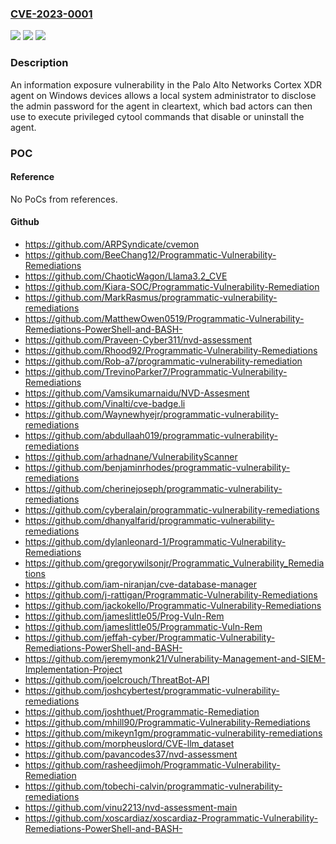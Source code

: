 ### [CVE-2023-0001](https://cve.mitre.org/cgi-bin/cvename.cgi?name=CVE-2023-0001)
![](https://img.shields.io/static/v1?label=Product&message=Cortex%20XDR%20agent&color=blue)
![](https://img.shields.io/static/v1?label=Version&message=n%2Fa&color=blue)
![](https://img.shields.io/static/v1?label=Vulnerability&message=CWE-319%20Cleartext%20Transmission%20of%20Sensitive%20Information&color=brighgreen)

### Description

An information exposure vulnerability in the Palo Alto Networks Cortex XDR agent on Windows devices allows a local system administrator to disclose the admin password for the agent in cleartext, which bad actors can then use to execute privileged cytool commands that disable or uninstall the agent.

### POC

#### Reference
No PoCs from references.

#### Github
- https://github.com/ARPSyndicate/cvemon
- https://github.com/BeeChang12/Programmatic-Vulnerability-Remediations
- https://github.com/ChaoticWagon/Llama3.2_CVE
- https://github.com/Kiara-SOC/Programmatic-Vulnerability-Remediation
- https://github.com/MarkRasmus/programmatic-vulnerability-remediations
- https://github.com/MatthewOwen0519/Programmatic-Vulnerability-Remediations-PowerShell-and-BASH-
- https://github.com/Praveen-Cyber311/nvd-assessment
- https://github.com/Rhood92/Programmatic-Vulnerability-Remediations
- https://github.com/Rob-a7/programmatic-vulnerability-remediation
- https://github.com/TrevinoParker7/Programmatic-Vulnerability-Remediations
- https://github.com/Vamsikumarnaidu/NVD-Assesment
- https://github.com/Vinalti/cve-badge.li
- https://github.com/Waynewhyejr/programmatic-vulnerability-remediations
- https://github.com/abdullaah019/programmatic-vulnerability-remediations
- https://github.com/arhadnane/VulnerabilityScanner
- https://github.com/benjaminrhodes/programmatic-vulnerability-remediations
- https://github.com/cherinejoseph/programmatic-vulnerability-remediations
- https://github.com/cyberalain/programmatic-vulnerability-remediations
- https://github.com/dhanyalfarid/programmatic-vulnerability-remediations
- https://github.com/dylanleonard-1/Programmatic-Vulnerability-Remediations
- https://github.com/gregorywilsonjr/Programmatic_Vulnerability_Remediations
- https://github.com/iam-niranjan/cve-database-manager
- https://github.com/j-rattigan/Programmatic-Vulnerability-Remediations
- https://github.com/jackokello/Programmatic-Vulnerability-Remediations
- https://github.com/jameslittle05/Prog-Vuln-Rem
- https://github.com/jameslittle05/Programmatic-Vuln-Rem
- https://github.com/jeffah-cyber/Programmatic-Vulnerability-Remediations-PowerShell-and-BASH-
- https://github.com/jeremymonk21/Vulnerability-Management-and-SIEM-Implementation-Project
- https://github.com/joelcrouch/ThreatBot-API
- https://github.com/joshcybertest/programmatic-vulnerability-remediations
- https://github.com/joshthuet/Programmatic-Remediation
- https://github.com/mhill90/Programmatic-Vulnerability-Remediations
- https://github.com/mikeyn1gm/programmatic-vulnerability-remediations
- https://github.com/morpheuslord/CVE-llm_dataset
- https://github.com/pavancodes37/nvd-assessment
- https://github.com/rasheedjimoh/Programmatic-Vulnerability-Remediation
- https://github.com/tobechi-calvin/programmatic-vulnerability-remediations
- https://github.com/vinu2213/nvd-assessment-main
- https://github.com/xoscardiaz/xoscardiaz-Programmatic-Vulnerability-Remediations-PowerShell-and-BASH-

